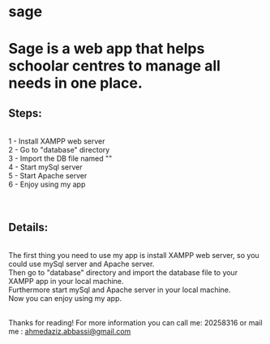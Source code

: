 # sage
<h1>Sage is a web app that helps schoolar centres to manage all needs in one place.</h1>

<h2>Steps:</h2><br>
1 - Install XAMPP web server<br>
2 - Go to "database" directory<br>
3 - Import the DB file named ""<br>
4 - Start mySql server<br>
5 - Start Apache server<br>
6 - Enjoy using my app<br><br><br>


<h2>Details:</h2><br>
The first thing you need to use my app is install XAMPP web server, so you could use mySql server and Apache server.<br>
Then go to "database" directory and import the database file to your XAMPP app in your local machine.<br>
Furthermore start mySql and Apache server in your local machine.<br>
Now you can enjoy using my app.<br><br>

Thanks for reading! For more information you can call me: 20258316 or mail me : ahmedaziz.abbassi@gmail.com
